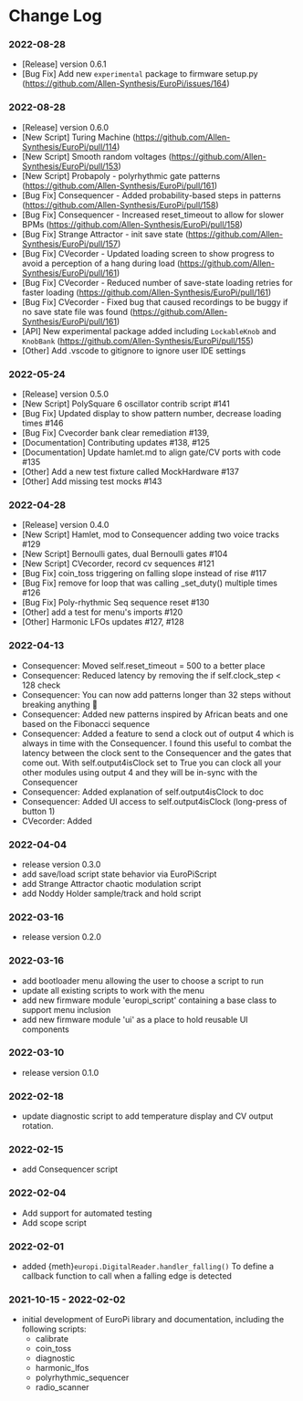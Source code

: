 # Change Log

### 2022-08-28

- [Release] version 0.6.1
- [Bug Fix] Add new `experimental` package to firmware setup.py (https://github.com/Allen-Synthesis/EuroPi/issues/164)

### 2022-08-28

- [Release] version 0.6.0
- [New Script] Turing Machine  (https://github.com/Allen-Synthesis/EuroPi/pull/114)
- [New Script] Smooth random voltages  (https://github.com/Allen-Synthesis/EuroPi/pull/153)
- [New Script] Probapoly - polyrhythmic gate patterns  (https://github.com/Allen-Synthesis/EuroPi/pull/161)
- [Bug Fix] Consequencer - Added probability-based steps in patterns  (https://github.com/Allen-Synthesis/EuroPi/pull/158)
- [Bug Fix] Consequencer - Increased reset_timeout to allow for slower BPMs  (https://github.com/Allen-Synthesis/EuroPi/pull/158)
- [Bug Fix] Strange Attractor - init save state  (https://github.com/Allen-Synthesis/EuroPi/pull/157)
- [Bug Fix] CVecorder - Updated loading screen to show progress to avoid a perception of a hang during load  (https://github.com/Allen-Synthesis/EuroPi/pull/161)
- [Bug Fix] CVecorder - Reduced number of save-state loading retries for faster loading  (https://github.com/Allen-Synthesis/EuroPi/pull/161)
- [Bug Fix] CVecorder - Fixed bug that caused recordings to be buggy if no save state file was found  (https://github.com/Allen-Synthesis/EuroPi/pull/161)
- [API] New experimental package added including `LockableKnob` and `KnobBank`  (https://github.com/Allen-Synthesis/EuroPi/pull/155)
- [Other] Add .vscode to gitignore to ignore user IDE settings

### 2022-05-24

- [Release] version 0.5.0
- [New Script] PolySquare 6 oscillator contrib script #141
- [Bug Fix] Updated display to show pattern number, decrease loading times #146
- [Bug Fix] Cvecorder bank clear remediation #139,
- [Documentation] Contributing updates #138, #125
- [Documentation] Update hamlet.md to align gate/CV ports with code #135
- [Other] Add a new test fixture called MockHardware #137
- [Other] Add missing test mocks #143

### 2022-04-28

- [Release] version 0.4.0
- [New Script] Hamlet, mod to Consequencer adding two voice tracks #129
- [New Script] Bernoulli gates, dual Bernoulli gates #104
- [New Script] CVecorder, record cv sequences #121
- [Bug Fix] coin_toss triggering on falling slope instead of rise #117
- [Bug Fix] remove for loop that was calling _set_duty() multiple times #126
- [Bug Fix] Poly-rhythmic Seq sequence reset #130
- [Other] add a test for menu's imports #120
- [Other] Harmonic LFOs updates #127, #128


### 2022-04-13

- Consequencer: Moved self.reset_timeout = 500 to a better place
- Consequencer: Reduced latency by removing the if self.clock_step < 128 check
- Consequencer: You can now add patterns longer than 32 steps without breaking anything 🙂
- Consequencer: Added new patterns inspired by African beats and one based on the Fibonacci sequence
- Consequencer: Added a feature to send a clock out of output 4 which is always in time with the Consequencer. I found this useful to combat the latency between the clock sent to the Consequencer and the gates that come out. With self.output4isClock set to True you can clock all your other modules using output 4 and they will be in-sync with the Consequencer
- Consequencer: Added explanation of self.output4isClock to doc
- Consequencer: Added UI access to self.output4isClock (long-press of button 1)
- CVecorder: Added

### 2022-04-04

- release version 0.3.0
- add save/load script state behavior via EuroPiScript
- add Strange Attractor chaotic modulation script
- add Noddy Holder sample/track and hold script

### 2022-03-16

- release version 0.2.0

### 2022-03-16

- add bootloader menu allowing the user to choose a script to run
- update all existing scripts to work with the menu
- add new firmware module 'europi_script' containing a base class to support menu inclusion
- add new firmware module 'ui' as a place to hold reusable UI components

### 2022-03-10

- release version 0.1.0

### 2022-02-18

- update diagnostic script to add temperature display and CV output rotation.

### 2022-02-15

- add Consequencer script

### 2022-02-04

- Add support for automated testing
- Add scope script

### 2022-02-01

- added {meth}`europi.DigitalReader.handler_falling()` To define a callback function to call when a falling edge is detected

### 2021-10-15 - 2022-02-02

- initial development of EuroPi library and documentation, including the following scripts:
  - calibrate
  - coin_toss
  - diagnostic
  - harmonic_lfos
  - polyrhythmic_sequencer
  - radio_scanner